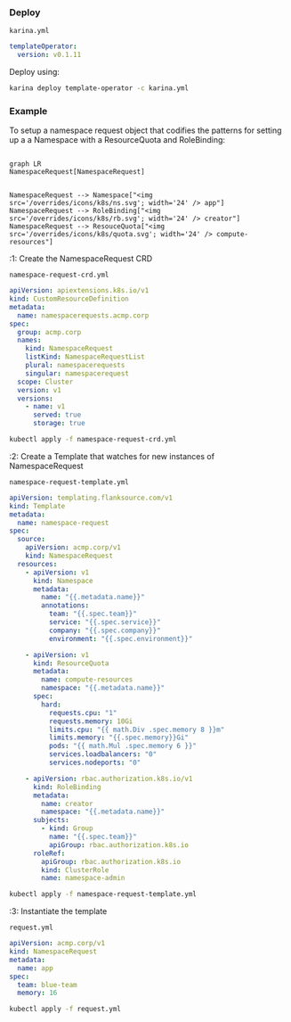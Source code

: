 
### Deploy
`karina.yml`

```yaml
templateOperator:
  version: v0.1.11
```

Deploy using:

```bash
karina deploy template-operator -c karina.yml
```



### Example

To setup a namespace request object that codifies the patterns for setting up a a Namespace with a ResourceQuota and RoleBinding:

<script src="https://unpkg.com/mermaid@8.6.4/dist/mermaid.min.js"></script>
<script>
mermaid.initialize({
  securityLevel: "loose",
  startOnLoad: true,
  logLevel: "info",
  });
  </script>


```mermaid

graph LR
NamespaceRequest[NamespaceRequest]


NamespaceRequest --> Namespace["<img src='/overrides/icons/k8s/ns.svg'; width='24' /> app"]
NamespaceRequest --> RoleBinding["<img src='/overrides/icons/k8s/rb.svg'; width='24' /> creator"]
NamespaceRequest --> ResouceQuota["<img src='/overrides/icons/k8s/quota.svg'; width='24' /> compute-resources"]
```


:1: Create the NamespaceRequest CRD

`namespace-request-crd.yml`

```yaml
apiVersion: apiextensions.k8s.io/v1
kind: CustomResourceDefinition
metadata:
  name: namespacerequests.acmp.corp
spec:
  group: acmp.corp
  names:
    kind: NamespaceRequest
    listKind: NamespaceRequestList
    plural: namespacerequests
    singular: namespacerequest
  scope: Cluster
  version: v1
  versions:
    - name: v1
      served: true
      storage: true
```
```bash
kubectl apply -f namespace-request-crd.yml
```
:2: Create a Template that watches for new instances of NamespaceRequest

`namespace-request-template.yml`
```yaml
apiVersion: templating.flanksource.com/v1
kind: Template
metadata:
  name: namespace-request
spec:
  source:
    apiVersion: acmp.corp/v1
    kind: NamespaceRequest
  resources:
    - apiVersion: v1
      kind: Namespace
      metadata:
        name: "{{.metadata.name}}"
        annotations:
          team: "{{.spec.team}}"
          service: "{{.spec.service}}"
          company: "{{.spec.company}}"
          environment: "{{.spec.environment}}"

    - apiVersion: v1
      kind: ResourceQuota
      metadata:
        name: compute-resources
        namespace: "{{.metadata.name}}"
      spec:
        hard:
          requests.cpu: "1"
          requests.memory: 10Gi
          limits.cpu: "{{ math.Div .spec.memory 8 }}m"
          limits.memory: "{{.spec.memory}}Gi"
          pods: "{{ math.Mul .spec.memory 6 }}"
          services.loadbalancers: "0"
          services.nodeports: "0"

    - apiVersion: rbac.authorization.k8s.io/v1
      kind: RoleBinding
      metadata:
        name: creator
        namespace: "{{.metadata.name}}"
      subjects:
        - kind: Group
          name: "{{.spec.team}}"
          apiGroup: rbac.authorization.k8s.io
      roleRef:
        apiGroup: rbac.authorization.k8s.io
        kind: ClusterRole
        name: namespace-admin
```
```bash
kubectl apply -f namespace-request-template.yml
```

:3: Instantiate the template

`request.yml`

```yaml
apiVersion: acmp.corp/v1
kind: NamespaceRequest
metadata:
  name: app
spec:
  team: blue-team
  memory: 16
```

```bash
kubectl apply -f request.yml
```
